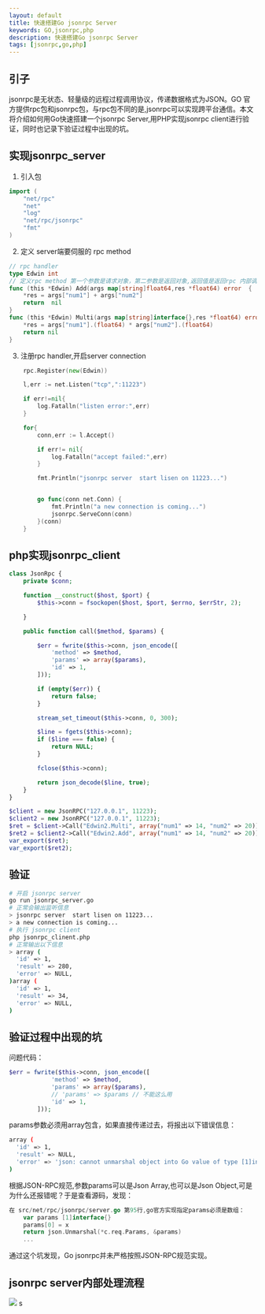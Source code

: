 ```yaml
---
layout: default
title: 快速搭建Go jsonrpc Server
keywords: GO,jsonrpc,php
description: 快速搭建Go jsonrpc Server 
tags: [jsonrpc,go,php]
---
```

## 引子
jsonrpc是无状态、轻量级的远程过程调用协议，传递数据格式为JSON。GO 官方提供rpc包和jsonrpc包，与rpc包不同的是,jsonrpc可以实现跨平台通信。本文将介绍如何用Go快速搭建一个jsonrpc Server,用PHP实现jsonrpc client进行验证，同时也记录下验证过程中出现的坑。

## 实现jsonrpc_server

 1. 引入包
```go
import (
    "net/rpc"
    "net"
    "log"
    "net/rpc/jsonrpc"
    "fmt"
)
```
 2. 定义 server端要伺服的 rpc method
```go
// rpc handler
type Edwin int 
// 定义rpc method 第一个参数是请求对象，第二参数是返回对象,返回值是返回rpc 内部调用过程中出现的错误信息
func (this *Edwin) Add(args map[string]float64,res *float64) error  {
    *res = args["num1"] + args["num2"]
    return  nil
}
func (this *Edwin) Multi(args map[string]interface{},res *float64) error {
    *res = args["num1"].(float64) * args["num2"].(float64)
    return nil
}

```
 3. 注册rpc handler,开启server connection
```go
    rpc.Register(new(Edwin))

    l,err := net.Listen("tcp",":11223")

    if err!=nil{
        log.Fatalln("listen error:",err)
    }

    for{
        conn,err := l.Accept()

        if err!= nil{
            log.Fatalln("accept failed:",err)
        }

        fmt.Println("jsonrpc server  start lisen on 11223...")


        go func(conn net.Conn) {
            fmt.Println("a new connection is coming...")
            jsonrpc.ServeConn(conn)
        }(conn)
    }
```

## php实现jsonrpc_client

```php
class JsonRpc {
    private $conn;

    function __construct($host, $port) {
        $this->conn = fsockopen($host, $port, $errno, $errStr, 2);

    }

    public function call($method, $params) {

        $err = fwrite($this->conn, json_encode([
            'method' => $method,
            'params' => array($params),
            'id' => 1,
        ]));

        if (empty($err)) {
            return false;
        }

        stream_set_timeout($this->conn, 0, 300);

        $line = fgets($this->conn);
        if ($line === false) {
            return NULL;
        }

        fclose($this->conn);

        return json_decode($line, true);
    }
}

$client = new JsonRPC("127.0.0.1", 11223);
$client2 = new JsonRPC("127.0.0.1", 11223);
$ret = $client->Call("Edwin2.Multi", array("num1" => 14, "num2" => 20));
$ret2 = $client2->Call("Edwin2.Add", array("num1" => 14, "num2" => 20));
var_export($ret);
var_export($ret2);
```
## 验证
```bash
# 开启 jsonrpc server
go run jsonrpc_server.go
# 正常会输出监听信息
> jsonrpc server  start lisen on 11223...
> a new connection is coming...
# 执行 jsonrpc client
php jsonrpc_clinent.php
# 正常输出以下信息
> array (
  'id' => 1,
  'result' => 280,
  'error' => NULL,
)array (
  'id' => 1,
  'result' => 34,
  'error' => NULL,
)

```
## 验证过程中出现的坑
问题代码：
```php
$err = fwrite($this->conn, json_encode([
            'method' => $method,
            'params' => array($params),
            // 'params' => $params // 不能这么用
            'id' => 1,
        ]));
```
params参数必须用array包含，如果直接传递过去，将报出以下错误信息：
```bash
array (
  'id' => 1,
  'result' => NULL,
  'error' => 'json: cannot unmarshal object into Go value of type [1]interface {}',
)
```
根据JSON-RPC规范,参数params可以是Json Array,也可以是Json Object,可是为什么还报错呢？于是查看源码，发现：
```go
在 src/net/rpc/jsonrpc/server.go 第95行,go官方实现指定params必须是数组：
    var params [1]interface{}
    params[0] = x
    return json.Unmarshal(*c.req.Params, &params)
    ...
```
通过这个坑发现，Go jsonrpc并未严格按照JSON-RPC规范实现。

## jsonrpc server内部处理流程
![](http://ww1.sinaimg.cn/large/7c0d9e07ly1fvqhnd8g9gj20q20jndh9.jpg)
s